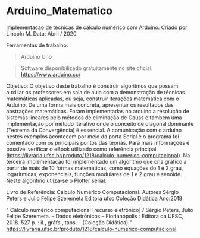 # Arduino_Matematico
 Implementacao de técnicas de calculo numerico com Arduino.
 Criado por Lincoln M.
 Data: Abril / 2020
 
 Ferramentas de trabalho:
 > Arduino Uno
 
 > Software disponibilizado gratuitamente no site oficial: https://www.arduino.cc/
 
 
 Objetivo:
 O objetivo deste trabalho é construir algoritmos que possam auxiliar os professores em sala de aula com a demonstração de técnicas matemáticas aplicadas, ou seja, construir iterações matemática com o Arduino. De uma forma mais concreta, apresentar os resultados das abstrações matemáticas.
 Foram implementadas no arduino a resolução de sistemas lineares pelo métodos de eliminação de Gauss e também uma implementação por método iterativo onde o conceito de diagonal dominante (Teorema da Convergência) é essencial. A comunicação com o arduino nestes exemplos acontecem por meio da porta Serial e o programa foi comentado com os principais pontos das teorias. Para mais informações é possível verificar o eBook utilizado como referência principal (https://livraria.ufsc.br/produto/1218/calculo-numerico-computacional).
 Na terceira implementação foi implementado um algoritmo que cria gráfico a partir de mais de 10 formas matemáticas, como equações do 1 e 2 grau, logarítmicas, exponenciais, funções modulares de 1 e 2 grau e senoide. Neste algoritmo utliza-se o Plotter serial.
 
 Livro de Referência: 
 Cálculo Numérico Computacional. 
 Autores Sérgio Peters e Julio Felipe Szeremeta
 Editora ufsc
 Coleção Didática
 Ano:2018

"
Cálculo numérico computacional [recurso eletrônico] / Sérgio Peters,
Julio Felipe Szeremeta. – Dados eletrônicos – Florianópolis : Editora da
UFSC, 2018.
527 p. : il., gráfs., tabs. – (Coleção Didática)
"	
https://livraria.ufsc.br/produto/1218/calculo-numerico-computacional
